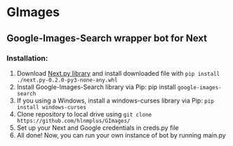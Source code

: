 # GImages
## Google-Images-Search wrapper bot for Next

### Installation:
1. Download [Next.py library](https://autumn.avanpost20.ru/attachments/download/WL1PuZrNahl8rSzi7xItxrbd5GHwn47kdQyHG6f1rF) and install downloaded file with `pip install ./next.py-0.2.0-py3-none-any.whl`
2. Install Google-Images-Search library via Pip: pip install `google-images-search`
3. If you using a Windows, install a windows-curses library via Pip: `pip install windows-curses`
4. Clone repository to local drive using `git clone https://github.com/hlnmplus/GImages/`
5. Set up your Next and Google credentials in creds.py file
6. All done! Now, you can run your own instance of bot by running main.py

